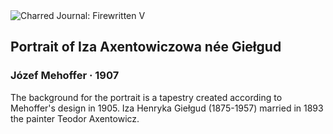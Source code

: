 <div class="artwork-of-the-day">
  <div class="container">
    <div class="img-wrapper">
      <img
        src="https://uploads1.wikiart.org/00135/images/jozef-mehoffer/mehoffer-iza-axentowiczowa.jpg"
        alt="Charred Journal: Firewritten V" />
    </div>
    <div class="artwork-detail">
      <div class="artwork-origin"> 
        <h2 class="artwork-name">Portrait of Iza Axentowiczowa née Giełgud</h2>
        <h3 class="artist">
          Józef Mehoffer
                    ·  1907
        </h3>
      </div>
      <p class="description">
        <span class="artwork-description-text ng-binding" ng-bind-html="viewModel.ArtworkOfTheDay.Description | unsafe">The background for the portrait is a tapestry created according to Mehoffer's design in 1905. Iza Henryka Giełgud (1875-1957) married in 1893 the painter Teodor Axentowicz.</span>
                        <div class="text-shadow-container ng-hide" ng-show="showShadow"></div>
      </p>
    </div>
  </div>

</div>
